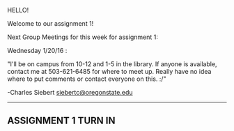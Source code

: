 HELLO!

Welcome to our assignment 1!

Next Group Meetings for this week for assignment 1:

Wednesday 1/20/16 : 

"I'll be on campus from 10-12 and 1-5 in the library. If anyone is available, contact me at 503-621-6485 for where to meet up. Really have no idea where to put comments or contact everyone on this. :/"

-Charles Siebert siebertc@oregonstate.edu


----------------------------------------
ASSIGNMENT 1 TURN IN
----------------------------------------
